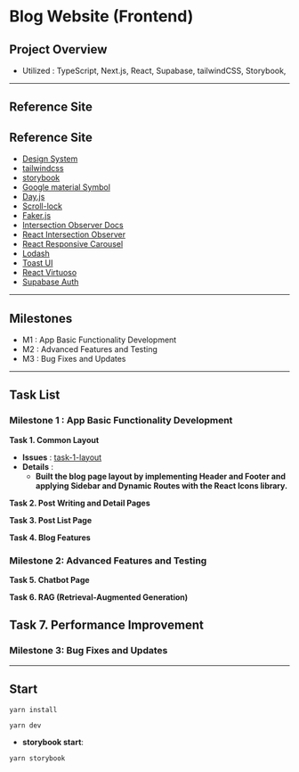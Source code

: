 # Blog Website (Frontend)

## Project Overview

- Utilized : TypeScript, Next.js, React, Supabase, tailwindCSS, Storybook,

---

## Reference Site

## Reference Site

- [Design System](https://primer.style/components)
- [tailwindcss](https://tailwindcss.com/docs)
- [storybook](https://storybook.js.org/)
- [Google material Symbol](https://fonts.google.com/iconss)
- [Day.js](https://day.js.org/docs/en/installation/installation)
- [Scroll-lock](https://www.npmjs.com/package/scroll-lock)
- [Faker.js](https://fakerjs.dev/guide/)
- [Intersection Observer Docs](https://developer.mozilla.org/en-US/docs/Web/API/Intersection_Observer_API)
- [React Intersection Observer](https://www.npmjs.com/package/react-intersection-observer)
- [React Responsive Carousel](https://react-responsive-carousel.js.org/)
- [Lodash](https://lodash.com/docs/#throttle)
- [Toast UI](https://nhn.github.io/tui.editor/latest/)
- [React Virtuoso](https://virtuoso.dev/)
- [Supabase Auth](https://supabase.com/docs/guides/auth/managing-user-data)

---

## Milestones

- M1 : App Basic Functionality Development
- M2 : Advanced Features and Testing
- M3 : Bug Fixes and Updates

---

## Task List

### Milestone 1 : App Basic Functionality Development

**Task 1. Common Layout**

- **Issues** : [task-1-layout](https://github.com/ld5ehom/blog-web/tree/task-1-layout)
- **Details** :
    - **Built the blog page layout by implementing Header and Footer and applying Sidebar and Dynamic Routes with the React Icons library.**

**Task 2. Post Writing and Detail Pages**

**Task 3. Post List Page**

**Task 4. Blog Features**

### Milestone 2: Advanced Features and Testing

**Task 5. Chatbot Page**

**Task 6. RAG (Retrieval-Augmented Generation)**

## **Task 7. Performance Improvement**

### Milestone 3: Bug Fixes and Updates

---

## Start

```
yarn install
```

```
yarn dev
```

- **storybook start**:

```
yarn storybook
```
